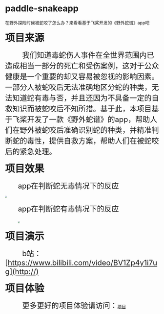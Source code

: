 # paddle-snakeapp
在野外探险时候被蛇咬了怎么办？来看看基于飞桨开发的《野外蛇谱》app吧

<font size=6>**项目来源**</font>
<br><br>
&emsp;&emsp;&emsp;&emsp;<font size=5>我们知道毒蛇伤人事件在全世界范围内已造成相当一部分的死亡和受伤案例，这对于公众健康是一个重要的却又容易被忽视的影响因素。一部分人被蛇咬后无法准确地区分蛇的种类，无法知道蛇有毒与否，并且还因为不具备一定的自救知识而被蛇咬后不知所措。基于此，本项目基于飞桨开发了一款《野外蛇谱》的app，帮助人们在野外被蛇咬后准确识别蛇的种类，并精准判断蛇的毒性，提供自救方案，帮助人们在被蛇咬后的紧急处理。</font>
<br>

<font size=6>**项目效果**</font>
<br><br>
&emsp;&emsp;&emsp;<font size=5>app在判断蛇无毒情况下的反应</font>
<br><br>
<img src="https://ai-studio-static-online.cdn.bcebos.com/026206e727de4dd28648fb09b5ea6df74924ad42a1b1481091c610216a3e3809" style="zoom:40%">
<br><br>
&emsp;&emsp;&emsp;<font size=5>app在判断蛇有毒情况下的反应</font>
<br><br>
&emsp;&emsp;&emsp;<img src="https://ai-studio-static-online.cdn.bcebos.com/49f78f892e2d4b2c97724100b247bded1a08d7b234ca48159d04e9f369e5560c" style="zoom:40%">
<br>

<font size=6>**项目演示**</font>
<br><br>
&emsp;&emsp;&emsp;&emsp;<font size=5>b站：[https://www.bilibili.com/video/BV1Zp4y1i7ug](http://)</font>
<br>

<font size=6>**项目体验**</font>
<br><br>
&emsp;&emsp;&emsp;&emsp;<font size=5>更多更好的项目体验请访问：</font>[项目](https://aistudio.baidu.com/aistudio/projectdetail/634777)

